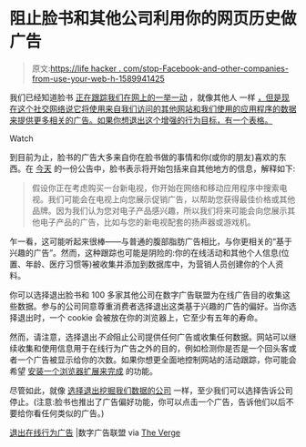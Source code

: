 # 阻止脸书和其他公司利用你的网页历史做广告

> 原文:[https://life hacker . com/stop-Facebook-and-other-companies-from-use-your-web-h-1589941425](https://lifehacker.com/stop-facebook-and-other-companies-from-using-your-web-h-1589941425)

我们已经知道脸书 [正在跟踪我们在网上的一举一动](https://lifehacker.com/facebook-is-tracking-your-every-move-on-the-web-heres-5843969) ，就像其他人 一样 [，但是现在这个社交网络说它将使用来自我们访问的其他网站和我们使用的应用程序的数据来提供更多相关的广告。如果你想退出这个增强的行为目标，有一个表格。](http://lifehacker.com/everyones-trying-to-track-what-you-do-on-the-web-heres-5887140)

Watch

到目前为止，脸书的广告大多来自你在脸书做的事情和你(或你的朋友)喜欢的东西。在 [今天](http://newsroom.fb.com/news/2014/06/making-ads-better-and-giving-people-more-control-over-the-ads-they-see/) 的一份公告中，脸书表示将开始包括来自其他地方的信息，解释如下:

> 假设你正在考虑购买一台新电视，你开始在网络和移动应用程序中搜索电视。我们可能会在电视上向您展示促销广告，以帮助您获得最佳价格或其他品牌。因为我们认为您对电子产品感兴趣，所以我们将来可能会向您展示其他电子产品的广告，比如与您的新电视配套的扬声器或游戏机。

乍一看，这可能听起来很棒——与普通的腹部脂肪广告相比，与你更相关的“基于兴趣的广告”。然而，这种跟踪也可能是阴险的:你的在线活动和其他个人信息(位置、年龄、医疗习惯等)被收集并添加到数据库中，为营销人员创建你的个人资料。

你可以选择退出脸书和 100 多家其他公司在数字广告联盟为在线广告目的收集这些数据。参与的公司同意尊重消费者选择退出这类基于兴趣的广告的偏好。当你选择退出时，一个 cookie 会被放在你的浏览器上，它至少有五年的寿命。

然而，请注意，选择退出*不会*阻止公司提供任何广告或收集任何数据。网站可以继续收集和使用信息用于在线行为广告之外的目的，例如检测你是否是一个回头客或者一个广告被显示给你的次数。如果你想更全面地控制网站的活动跟踪，你可能会希望 [安装一个浏览器扩展来完成](http://lifehacker.com/everyones-trying-to-track-what-you-do-on-the-web-heres-5887140) 的功能。

尽管如此，就像 [选择退出挖掘我们数据的公司](https://lifehacker.com/the-top-50-companies-that-mine-and-sell-your-data-and-1482645222) 一样，至少我们可以选择告诉公司停止。(注意:脸书也推出了广告偏好功能，你可以点击一个广告，告诉他们以后不要给你看任何类似的广告。)

[退出在线行为广告](http://www.aboutads.info/choices/) |数字广告联盟 via [The Verge](http://www.theverge.com/2014/6/12/5803080/facebook-advertising-browsing-habits-sharing)